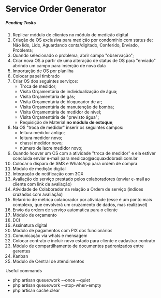 # Service Order Generator

<h5>Pending Tasks</h5>
<ol>
    <li>Replicar módulo de clientes no módulo de medição digital</li>    
    <li>Criação de OS exclusiva para medição por condomínio com status de: Não lido, Lido, Aguardando conta/digitado, Conferido, Enviado, Problema;</li>
    <li>Quando selecionado o problema, abrir campo "observação";</li>
    <li>Criar nova OS a partir de uma alteração de status de OS para "enviado" abrindo um campo para inserção de nova data</li>
    <li>Importação de OS por planilha</li>
    <li>Colocar papel timbrado</li>
    <li>Criar OS dos seguintes serviços:
        <ul>
            <li>Troca de medidor;</li>
            <li>Visita Orçamentária de individualização de água;</li>
            <li>Visita Orçamentária de gás;</li>
            <li>Visita Orçamentária de bloqueador de ar;</li>
            <li>Visita Orçamentária de manutenção de bomba;</li>
            <li>Visita Orçamentária de medidor de nível;</li>
            <li>Visita Orçamentária de "previsto água";</li>
            <li>Requisição de Material <b>no módulo de estoque</b>;</li>
        </ul>
    </li>
    <li>Na OS "troca de medidor" inserir os seguintes campos:
        <ul>
            <li>leitura medidor antigo;</li>
            <li>leitura medidor novo;</li>
            <li>chassi medidor novo;</li>
            <li>número de lacre medidor novo;</li>
            </ul>
            </li>
        </ul>
    </li>
    <li>Quando houver um OS com a atividade "troca de medidor" e ela estiver concluída enviar e-mail para medicao@acquaxdobrasil.com.br</li>
    <li>Colocar o disparo de SMS e WhatsApp para ordem de compra</li>
    <li>Módulo de medição digital</li>
    <li>Integração de notificação com 3CX</li>
    <li>Avaliação do serviço prestado pelos colaboradores (enviar e-mail ao cliente com link de avaliação)</li>
    <li>Atividade de Colaborador na relação a Ordem de serviço (indíces cruzados com avaliação)</li>
    <li>Relarório de métrica colaborador por atividade (esse é um ponto mais complexo, que envolverá um cruzamento de dados, mas realizável)</li>
    <li>Envio da ordem de serviço automática para o cliente</li>
    <li>Módulo de orçamento</li>
    <li>DCI</li>
    <li>Assinatura digital</li>
    <li>Módulo de pagamentos com PIX dos funcionários</li>
    <li>Comunicação via whats e mensagem</li>
    <li>Colocar contrato e incluir novo estado para cliente e cadastrar contrato</li>
    <li>Módulo de compartilhamento de documentos padronizados entre gerentes</li>
    <li>Kanban</li>
    <li>Módulo de Central de atendimentos</li>
</ol>

<p>Useful commands</p>
<ul>
    <li>php artisan queue:work --once --quiet</li>
    <li>php artisan queue:work --stop-when-empty</li>
    <li>php artisan cache:clear</li>
</ul>
